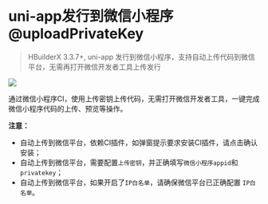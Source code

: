# uni-app发行到微信小程序@uploadPrivateKey

> HBuilderX 3.3.7+, uni-app 发行到微信小程序，支持自动上传代码到微信平台，无需再打开微信开发者工具上传发行

![](https://hx.dcloud.net.cn/static/snapshots/cli/wechat-upload.png)

通过微信小程序CI，使用上传密钥上传代码，无需打开微信开发者工具，一键完成微信小程序代码的上传、预览等操作。

**注意：**

- 自动上传到微信平台，依赖CI插件，如弹窗提示要求安装CI插件，请点击确认安装；
- 自动上传到微信平台，需要配置`上传密钥`，并正确填写`微信小程序appid`和`privatekey`；
- 自动上传到微信平台，如果开启了`IP白名单`，请确保微信平台已正确配置 `IP白名单`。